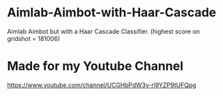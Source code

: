 # Aimlab-Aimbot-with-Haar-Cascade

Aimlab Aimbot but with a Haar Cascade Classifier.
(highest score on gridshot = 181006)

# Made for my Youtube Channel
https://www.youtube.com/channel/UCGHbPdW3y-rl9YZP9tUFQpg

